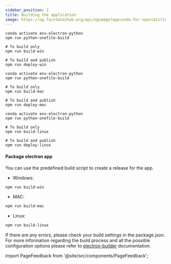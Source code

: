 ```yaml
---
sidebar_position: 2
title: Building the application
image: https://og.fairdataihub.org/api/ogimage?app=soda-for-sparc&title=Building%20the%20application&description=For%20Developers
---
```


```shell title="For Windows"
conda activate env-electron-python
npm run python-onefile-build

# To build only
npm run build-win

# To build and publish
npm run deploy-win
```

```shell title="For macOS"
conda activate env-electron-python
npm run python-onefile-build

# To build only
npm run build-mac

# To build and publish
npm run deploy-mac
```

```shell title="For Linux"
conda activate env-electron-python
npm run python-onefile-build

# To build only
npm run build-linux

# To build and publish
npm run deploy-linux
```

#### Package electron app

You can use the predefined build script to create a release for the app.

- Windows:

```bash
npm run build-win
```

- MAC:

```bash
npm run build-mac
```

- Linux:

```bash
npm run build-linux
```

If there are any errors, please check your build settings in the package.json. For more information regarding the build process and all the possible configuration options please refer to [electron-builder](https://www.electron.build/configuration/configuration) documentation.

import PageFeedback from '@site/src/components/PageFeedback';

<PageFeedback />
